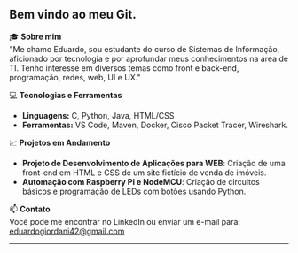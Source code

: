 ## Bem vindo ao meu Git.

🎓 **Sobre mim**  
"Me chamo Eduardo, sou estudante do curso de Sistemas de Informação, aficionado por tecnologia e por aprofundar meus conhecimentos na área de TI. Tenho interesse em diversos temas como  front e back-end, programação, redes, web, UI e UX."

💻 **Tecnologias e Ferramentas**  
- **Linguagens:** C, Python, Java, HTML/CSS
- **Ferramentas:** VS Code, Maven, Docker, Cisco Packet Tracer, Wireshark.

📈 **Projetos em Andamento**  
- **Projeto de Desenvolvimento de Aplicações para WEB**: Criação de uma front-end em HTML e CSS de um site fictício de venda de imóveis.
- **Automação com Raspberry Pi e NodeMCU**: Criação de circuitos básicos e programação de LEDs com botões usando Python.


📫 **Contato**  
Você pode me encontrar no LinkedIn ou enviar um e-mail para: [eduardogiordani42@gmail.com](mailto:SeuEmail@exemplo.com)

---
